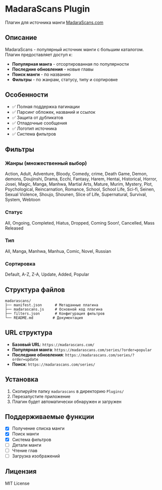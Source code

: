 # MadaraScans Plugin

Плагин для источника манги [MadaraScans.com](https://madarascans.com/)

## Описание

MadaraScans - популярный источник манги с большим каталогом. Плагин предоставляет доступ к:

- **Популярная манга** - отсортированная по популярности
- **Последние обновления** - новые главы
- **Поиск манги** - по названию
- **Фильтры** - по жанрам, статусу, типу и сортировке

## Особенности

- ✅ Полная поддержка пагинации
- ✅ Парсинг обложек, названий и ссылок
- ✅ Защита от дубликатов
- ✅ Отладочные сообщения
- ✅ Логотип источника
- ✅ Система фильтров

## Фильтры

### Жанры (множественный выбор)
Action, Adult, Adventure, Bloody, Comedy, crime, Death Game, Demon, demons, Doujinshi, Drama, Ecchi, Fantasy, Harem, Hentai, Historical, Horror, Josei, Magic, Manga, Manhwa, Martial Arts, Mature, Murim, Mystery, Plot, Psychological, Reincarnation, Romance, School, School Life, Sci-fi, Seinen, Sexual Violence, Shoujo, Shounen, Slice of Life, Supernatural, Survival, System, Webtoon

### Статус
All, Ongoing, Completed, Hiatus, Dropped, Coming Soon!, Cancelled, Mass Released

### Тип
All, Manga, Manhwa, Manhua, Comic, Novel, Russian

### Сортировка
Default, A-Z, Z-A, Update, Added, Popular

## Структура файлов

```
madarascans/
├── manifest.json      # Метаданные плагина
├── madarascans.js     # Основной код плагина
├── filters.json       # Конфигурация фильтров
└── README.md         # Документация
```

## URL структура

- **Базовый URL**: `https://madarascans.com/`
- **Популярная манга**: `https://madarascans.com/series/?order=popular`
- **Последние обновления**: `https://madarascans.com/series/?order=update`
- **Поиск**: `https://madarascans.com/series/`

## Установка

1. Скопируйте папку `madarascans` в директорию `Plugins/`
2. Перезапустите приложение
3. Плагин будет автоматически обнаружен и загружен

## Поддерживаемые функции

- [x] Получение списка манги
- [x] Поиск манги
- [x] Система фильтров
- [ ] Детали манги
- [ ] Чтение глав
- [ ] Загрузка изображений

## Лицензия

MIT License 
